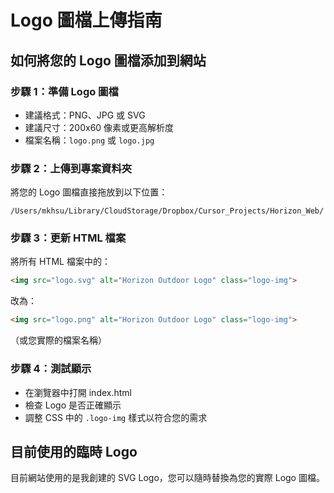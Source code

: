 # Logo 圖檔上傳指南

## 如何將您的 Logo 圖檔添加到網站

### 步驟 1：準備 Logo 圖檔
- 建議格式：PNG、JPG 或 SVG
- 建議尺寸：200x60 像素或更高解析度
- 檔案名稱：`logo.png` 或 `logo.jpg`

### 步驟 2：上傳到專案資料夾
將您的 Logo 圖檔直接拖放到以下位置：
```
/Users/mkhsu/Library/CloudStorage/Dropbox/Cursor_Projects/Horizon_Web/
```

### 步驟 3：更新 HTML 檔案
將所有 HTML 檔案中的：
```html
<img src="logo.svg" alt="Horizon Outdoor Logo" class="logo-img">
```

改為：
```html
<img src="logo.png" alt="Horizon Outdoor Logo" class="logo-img">
```
（或您實際的檔案名稱）

### 步驟 4：測試顯示
- 在瀏覽器中打開 index.html
- 檢查 Logo 是否正確顯示
- 調整 CSS 中的 `.logo-img` 樣式以符合您的需求

## 目前使用的臨時 Logo
目前網站使用的是我創建的 SVG Logo，您可以隨時替換為您的實際 Logo 圖檔。
